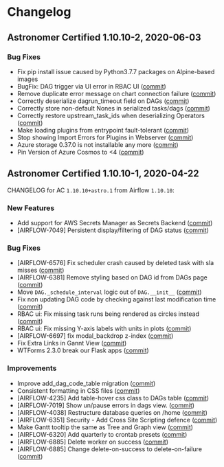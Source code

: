 # Changelog

Astronomer Certified 1.10.10-2, 2020-06-03
--------------------------------------------

### Bug Fixes

- Fix pip install issue caused by Python3.7.7 packages on Alpine-based images
- BugFix: DAG trigger via UI error in RBAC UI ([commit](https://github.com/astronomer/airflow/commit/356b7b1))
- Remove duplicate error message on chart connection failure ([commit](https://github.com/astronomer/airflow/commit/c4ff230))
- Correctly deserialize dagrun_timeout field on DAGs ([commit](https://github.com/astronomer/airflow/commit/1f12f3f))
- Correctly store non-default Nones in serialized tasks/dags ([commit](https://github.com/astronomer/airflow/commit/2bf89bf))
- Correctly restore upstream_task_ids when deserializing Operators ([commit](https://github.com/astronomer/airflow/commit/bf04e3e))
- Make loading plugins from entrypoint fault-tolerant ([commit](https://github.com/astronomer/airflow/commit/35c068c))
- Stop showing Import Errors for Plugins in Webserver ([commit](https://github.com/astronomer/airflow/commit/ef70c9c))
- Azure storage 0.37.0 is not installable any more ([commit](https://github.com/astronomer/airflow/commit/072f947))
- Pin Version of Azure Cosmos to <4 ([commit](https://github.com/astronomer/airflow/commit/684653d))

Astronomer Certified 1.10.10-1, 2020-04-22
-----------------------------------------------

CHANGELOG for AC `1.10.10+astro.1` from Airflow `1.10.10`:


### New Features

- Add support for AWS Secrets Manager as Secrets Backend ([commit](https://github.com/apache/airflow/commit/75156fb23))
- [AIRFLOW-7049] Persistent display/filtering of DAG status ([commit](https://github.com/apache/airflow/commit/830987fd7))


### Bug Fixes

- [AIRFLOW-6576] Fix scheduler crash caused by deleted task with sla misses ([commit](https://github.com/apache/airflow/commit/))
- [AIRFLOW-6381] Remove styling based on DAG id from DAGs page ([commit](https://github.com/apache/airflow/commit/))
- Move `DAG._schedule_interval` logic out of `DAG.__init__` ([commit](https://github.com/apache/airflow/commit/a354cc3a1))
- Fix non updating DAG code by checking against last modification time ([commit](https://github.com/apache/airflow/commit/9166df5ef))
- RBAC ui: Fix missing task runs being rendered as circles instead ([commit](https://github.com/apache/airflow/commit/cd763cd1f))
- RBAC ui: Fix missing Y-axis labels with units in plots ([commit](https://github.com/apache/airflow/commit/1c5a1c121))
- [AIRFLOW-6697] fix modal_backdrop z-index ([commit](https://github.com/apache/airflow/commit/4066447f7))
- Fix Extra Links in Gannt View ([commit](https://github.com/apache/airflow/commit/504c711a6))
- WTForms 2.3.0 break our Flask apps ([commit](https://github.com/apache/airflow/commit/bb48dafe9))


### Improvements

- Improve add_dag_code_table migration ([commit](https://github.com/apache/airflow/commit/3dded72db))
- Consistent formatting in CSS files ([commit](https://github.com/apache/airflow/commit/b261516c8))
- [AIRFLOW-4235] Add table-hover css class to DAGs table ([commit](https://github.com/apache/airflow/commit/324954c7d))
- [AIRFLOW-7019] Show un/pause errors in dags view. ([commit](https://github.com/apache/airflow/commit/a99520180))
- [AIRFLOW-4038] Restructure database queries on /home ([commit](https://github.com/apache/airflow/commit/63260c995))
- [AIRFLOW-6351] Security - Add Cross Site Scripting defence ([commit](https://github.com/apache/airflow/commit/afa4b11fd))
- Make Gantt tooltip the same as Tree and Graph view ([commit](https://github.com/apache/airflow/commit/94757dd55))
- [AIRFLOW-6320] Add quarterly to crontab presets ([commit](https://github.com/apache/airflow/commit/5d1aaa90b))
- [AIRFLOW-6885] Delete worker on success ([commit](https://github.com/apache/airflow/commit/14ddf04b8))
- [AIRFLOW-6885] Change delete-on-success to delete-on-failure ([commit](https://github.com/apache/airflow/commit/27dc6c299))
